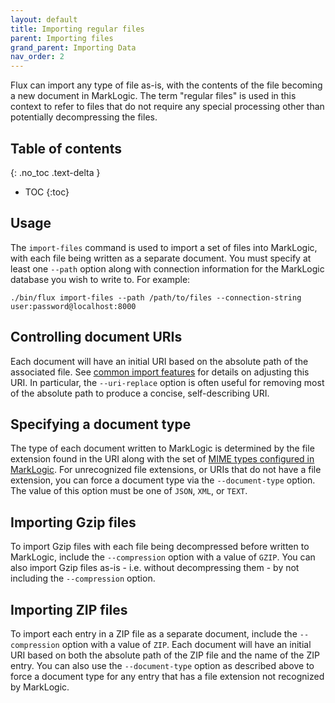 ```yaml
---
layout: default
title: Importing regular files
parent: Importing files
grand_parent: Importing Data
nav_order: 2
---
```


Flux can import any type of file as-is, with the contents of the file becoming a new document in MarkLogic. The term 
"regular files" is used in this context to refer to files that do not require any special processing
other than potentially decompressing the files.

## Table of contents
{: .no_toc .text-delta }

- TOC
{:toc}

## Usage

The `import-files` command is used to import a set of files into MarkLogic, with each file being written as a separate
document. You must specify at least one `--path` option along with connection information for the MarkLogic database
you wish to write to. For example:

    ./bin/flux import-files --path /path/to/files --connection-string user:password@localhost:8000

## Controlling document URIs

Each document will have an initial URI based on the absolute path of the associated file. See 
[common import features](../common-import-features.md) for details on adjusting this URI. In particular, the 
`--uri-replace` option is often useful for removing most of the absolute path to produce a concise, self-describing
URI. 

## Specifying a document type

The type of each document written to MarkLogic is determined by the file extension found in the URI along with the
set of [MIME types configured in MarkLogic](https://docs.marklogic.com/admin-help/mimetype). For unrecognized file
extensions, or URIs that do not have a file extension, you can force a document type via the `--document-type` option.
The value of this option must be one of `JSON`, `XML`, or `TEXT`.

## Importing Gzip files

To import Gzip files with each file being decompressed before written to MarkLogic, include the `--compression` option
with a value of `GZIP`. You can also import Gzip files as-is - i.e. without decompressing them - by not including the
`--compression` option.
 
## Importing ZIP files

To import each entry in a ZIP file as a separate document, include the `--compression` option with a value of `ZIP`.
Each document will have an initial URI based on both the absolute path of the ZIP file and the name of the ZIP entry. 
You can also use the `--document-type` option as described above to force a document type for any entry that has a file
extension not recognized by MarkLogic.
